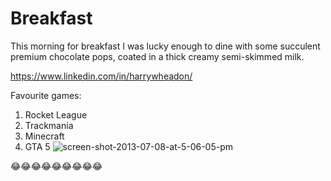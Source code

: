# Breakfast
This morning for breakfast I was lucky enough to dine with some succulent premium chocolate pops, coated in a thick creamy semi-skimmed milk. 

https://www.linkedin.com/in/harrywheadon/

Favourite games:
1. Rocket League
2. Trackmania
3. Minecraft
4. GTA 5
![screen-shot-2013-07-08-at-5-06-05-pm](https://user-images.githubusercontent.com/91532361/145391258-ccd6bcdc-c0ef-4b6f-b968-ac9f92e6268a.png)



😂😂😂😂😂😂😂😂😂
